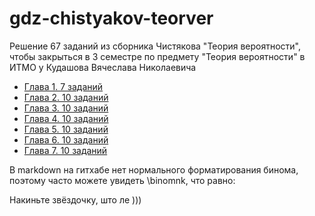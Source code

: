 # gdz-chistyakov-teorver

Решение 67 заданий из сборника Чистякова "Теория вероятности", чтобы закрыться в 3 семестре по предмету "Теория вероятности" в ИТМО у Кудашова Вячеслава Николаевича

- [Глава 1. 7 заданий](./chapter1.md)
- [Глава 2. 10 заданий](./chapter2.md)
- [Глава 3. 10 заданий](./chapter3.md)
- [Глава 4. 10 заданий](./chapter4.md)
- [Глава 5. 10 заданий](./chapter5.md)
- [Глава 6. 10 заданий](./chapter6.md)
- [Глава 7. 10 заданий](./chapter7.md)


В markdown на гитхабе нет нормального форматирования бинома, поэтому часто можете увидеть \binomnk, что равно:

[](src/binom.png)

Накиньте звёздочку, што ле )))
